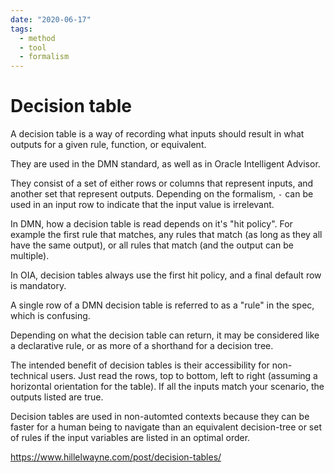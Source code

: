 ```yaml
---
date: "2020-06-17"
tags:
  - method
  - tool
  - formalism
---
```


# Decision table

A decision table is a way of recording what inputs should result in what
outputs for a given rule, function, or equivalent.

They are used in the DMN standard, as well as in Oracle Intelligent Advisor.

They consist of a set of either rows or columns that represent inputs, and
another set that represent outputs. Depending on the formalism, `-` can be 
used in an input row to indicate that the input value is irrelevant.

In DMN, how a decision table is read depends on it's "hit policy". For example
the first rule that matches, any rules that match (as long as they all have
the same output), or all rules that match (and the output can be multiple).

In OIA, decision tables always use the first hit policy, and a final default 
row is mandatory.

A single row of a DMN decision table is referred to as a "rule" in the spec,
which is confusing.

Depending on what the decision table can return, it may be considered like
a declarative rule, or as more of a shorthand for a decision tree.

The intended benefit of decision tables is their accessibility for non-
technical users. Just read the rows, top to bottom, left to right (assuming
a horizontal orientation for the table). If all the inputs match your
scenario, the outputs listed are true.

Decision tables are used in non-automted contexts because they can be faster
for a human being to navigate than an equivalent decision-tree or set of
rules if the input variables are listed in an optimal order.

https://www.hillelwayne.com/post/decision-tables/
